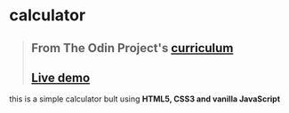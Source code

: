 # calculator
>## From The Odin Project's [curriculum](https://www.theodinproject.com)
>## [Live demo](https://issifi.github.io/calculator/)
this is a simple calculator bult using **HTML5, CSS3 and vanilla JavaScript**

